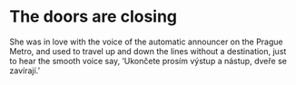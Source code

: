 The doors are closing 
=====================


She was in love with the voice of the automatic announcer on the Prague Metro, and used to travel up and down the lines without a destination, just to hear the smooth voice say, ‘Ukončete prosím výstup a nástup, dveře se zavírají.’